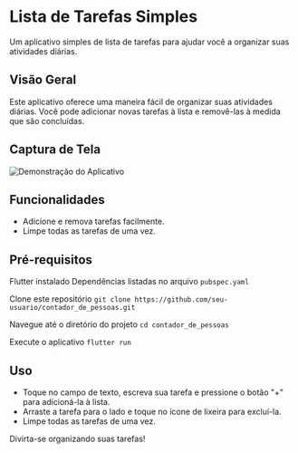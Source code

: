 # Lista de Tarefas Simples

Um aplicativo simples de lista de tarefas para ajudar você a organizar suas atividades diárias.

## Visão Geral

Este aplicativo oferece uma maneira fácil de organizar suas atividades diárias. Você pode adicionar novas tarefas à lista e removê-las à medida que são concluídas.

## Captura de Tela

![Demonstração do Aplicativo](https://github.com/HeryckPeres/lista-de-tarefas-simples/assets/54678836/e74928f3-5ce2-4d4c-9719-077adc04fbee)


## Funcionalidades

- Adicione e remova tarefas facilmente.
- Limpe todas as tarefas de uma vez.

## Pré-requisitos

Flutter instalado
Dependências listadas no arquivo `pubspec.yaml`


Clone este repositório
`git clone https://github.com/seu-usuario/contador_de_pessoas.git`

Navegue até o diretório do projeto
`cd contador_de_pessoas`

Execute o aplicativo
`flutter run`

## Uso

- Toque no campo de texto, escreva sua tarefa e pressione o botão "+" para adicioná-la à lista.
- Arraste a tarefa para o lado e toque no ícone de lixeira para excluí-la.
- Limpe todas as tarefas de uma vez.



Divirta-se organizando suas tarefas!





